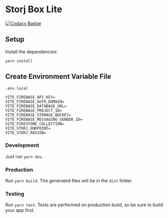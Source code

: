 # Storj Box  Lite

[![Codacy Badge](https://app.codacy.com/project/badge/Grade/0ac0060c78b04df5b5a3d13397e7c9b2)](https://www.codacy.com/gh/utropicmedia/storj-box-lite/dashboard?utm_source=github.com&amp;utm_medium=referral&amp;utm_content=utropicmedia/storj-box-lite&amp;utm_campaign=Badge_Grade)


## Setup

Install the dependencies:

```
yarn install
```

## Create Environment Variable File

`.env.local`

```
VITE_FIREBASE_API_KEY=
VITE_FIREBASE_AUTH_DOMAIN=
VITE_FIREBASE_DATABASE_URL=
VITE_FIREBASE_PROJECT_ID=
VITE_FIREBASE_STORAGE_BUCKET=
VITE_FIREBASE_MESSAGING_SENDER_ID=
VITE_FIRESTORE_COLLECTION=
VITE_STORJ_ENDPOINT=
VITE_STORJ_REGION=
```

### Development

Just run `yarn dev`.

### Production

Run `yarn build`. The generated files will be in the `dist` folder.

### Testing

Run `yarn test`. Tests are performed on production build, so be sure to build your app first.
